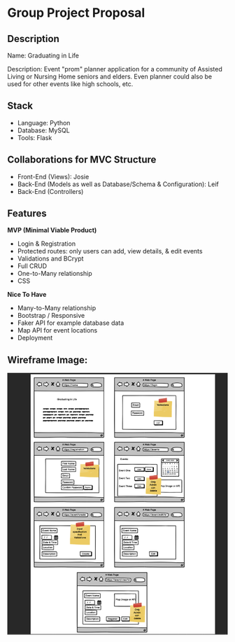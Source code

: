 # Group Project Proposal

## Description

Name: Graduating in Life

Description: 
Event "prom" planner application for a community of Assisted Living or Nursing Home seniors and elders. Even planner could also be used for other events like high schools, etc. 


## Stack

* Language: Python
* Database: MySQL
* Tools: Flask 


## Collaborations for MVC Structure

* Front-End (Views): Josie
* Back-End (Models as well as Database/Schema & Configuration): Leif
* Back-End (Controllers)

## Features

**MVP (Minimal Viable Product)**
* Login & Registration 
* Protected routes: only users can add, view details, & edit events
* Validations and BCrypt
* Full CRUD
* One-to-Many relationship
* CSS

**Nice To Have**
* Many-to-Many relationship
* Bootstrap / Responsive 
* Faker API for example database data
* Map API for event locations
* Deployment 

## Wireframe Image: 

![wireframe image](/wireframe.png)

